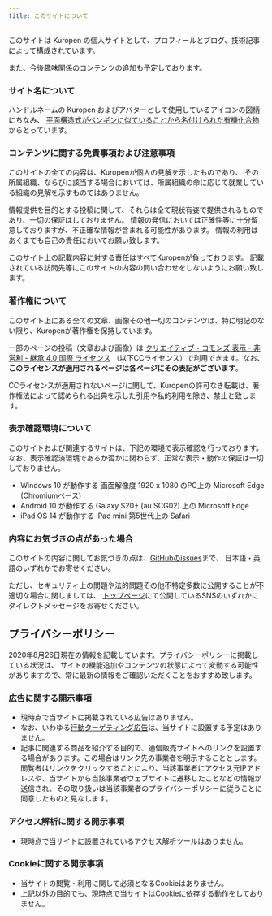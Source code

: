 ```yaml
---
title: このサイトについて
---
```

このサイトは Kuropen の個人サイトとして、プロフィールとブログ、技術記事によって構成されています。

また、今後趣味関係のコンテンツの追加も予定しております。

### サイト名について
ハンドルネームの Kuropen およびアバターとして使用しているアイコンの図柄にちなみ、
[平面構造式がペンギンに似ていることから名付けられた有機化合物](https://ja.wikipedia.org/wiki/%E3%83%9A%E3%83%B3%E3%82%AE%E3%83%8E%E3%83%B3) からとっています。

### コンテンツに関する免責事項および注意事項
このサイトの全ての内容は、Kuropenが個人の見解を示したものであり、
その所属組織、ならびに該当する場合においては、所属組織の命に応じて就業している組織の見解を示すものではありません。

情報提供を目的とする投稿に関して、それらは全て現状有姿で提供されるものであり、一切の保証はしておりません。
情報の発信においては正確性等に十分留意しておりますが、不正確な情報が含まれる可能性があります。
情報の利用はあくまでも自己の責任においてお願い致します。

このサイト上の記載内容に対する責任はすべてKuropenが負っております。
記載されている訪問先等にこのサイトの内容の問い合わせをしないようにお願い致します。

### 著作権について
このサイト上にある全ての文章、画像その他一切のコンテンツは、特に明記のない限り、Kuropenが著作権を保持しています。

一部のページの投稿（文章および画像）は
[クリエイティブ・コモンズ 表示 - 非営利 - 継承 4.0 国際 ライセンス](https://creativecommons.org/licenses/by-nc-sa/4.0/)
（以下CCライセンス）で利用できます。なお、**このライセンスが適用されるページは各ページにその表記がございます**。

CCライセンスが適用されないページに関して、Kuropenの許可なき転載は、著作権法によって認められる出典を示した引用や私的利用を除き、禁止と致します。

### 表示確認環境について
このサイトおよび関連するサイトは、下記の環境で表示確認を行っております。
なお、表示確認済環境であるか否かに関わらず、正常な表示・動作の保証は一切しておりません。

- Windows 10 が動作する 画面解像度 1920 x 1080 のPC上の Microsoft Edge (Chromiumベース)
- Android 10 が動作する Galaxy S20+ (au SCG02) 上の Microsoft Edge
- iPad OS 14 が動作する iPad mini 第5世代上の Safari

### 内容にお気づきの点があった場合
このサイトの内容に関してお気づきの点は、[GitHubのissues](https://github.com/kuropen/penguinone-2020/issues)まで、
日本語・英語のいずれかでお寄せください。

ただし、セキュリティ上の問題や法的問題その他不特定多数に公開することが不適切な場合に関しましては、
[トップページ](/)にて公開しているSNSのいずれかにダイレクトメッセージをお寄せください。

## プライバシーポリシー
2020年8月26日現在の情報を記載しています。プライバシーポリシーに掲載している状況は、
サイトの機能追加やコンテンツの状態によって変動する可能性がありますので、常に最新の情報をご確認いただくことをおすすめ致します。

### 広告に関する開示事項
- 現時点で当サイトに掲載されている広告はありません。
- なお、いわゆる[行動ターゲティング広告](https://ja.wikipedia.org/wiki/%E8%A1%8C%E5%8B%95%E3%82%BF%E3%83%BC%E3%82%B2%E3%83%86%E3%82%A3%E3%83%B3%E3%82%B0%E5%BA%83%E5%91%8A)は、当サイトに設置する予定はありません。
- 記事に関連する商品を紹介する目的で、通信販売サイトへのリンクを設置する場合があります。この場合はリンク先の事業者を明示することとします。閲覧者はリンクをクリックすることにより、当該事業者にアクセス元IPアドレスや、当サイトから当該事業者ウェブサイトに遷移したことなどの情報が送信され、その取り扱いは当該事業者のプライバシーポリシーに従うことに同意したものと見なします。

### アクセス解析に関する開示事項
- 現時点で当サイトに設置されているアクセス解析ツールはありません。

### Cookieに関する開示事項
- 当サイトの閲覧・利用に関して必須となるCookieはありません。
- 上記以外の目的でも、現時点で当サイトはCookieに依存する動作をしておりません。
